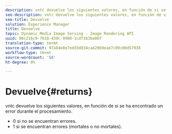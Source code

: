 ```yaml
---
description: vntc devuelve los siguientes valores, en función de si se ha encontrado un error durante el procesamiento.
seo-description: vntc devuelve los siguientes valores, en función de si se ha encontrado un error durante el procesamiento.
seo-title: Devuelve
solution: Experience Manager
title: Devuelve
topic: Dynamic Media Image Serving - Image Rendering API
uuid: 06c216c9-7618-439c-9900-1cdf1b3ba06f
translation-type: tm+mt
source-git-commit: 97a84e8e7edd3d834ca42069eae7c09c00d57938
workflow-type: tm+mt
source-wordcount: '58'
ht-degree: 0%

---
```



# Devuelve{#returns}

vntc devuelve los siguientes valores, en función de si se ha encontrado un error durante el procesamiento.

* 0 si no se encuentran errores.
* 1 si se encuentran errores (mortales o no mortales).

